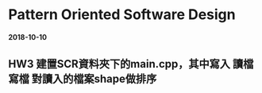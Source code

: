 # Pattern Oriented Software Design


#### 2018-10-10


## HW3 建置SCR資料夾下的main.cpp，其中寫入 讀檔 寫檔 對讀入的檔案shape做排序
